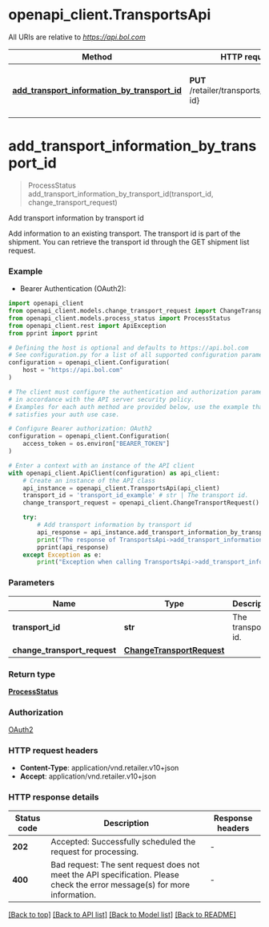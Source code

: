 # openapi_client.TransportsApi

All URIs are relative to *https://api.bol.com*

Method | HTTP request | Description
------------- | ------------- | -------------
[**add_transport_information_by_transport_id**](TransportsApi.md#add_transport_information_by_transport_id) | **PUT** /retailer/transports/{transport-id} | Add transport information by transport id


# **add_transport_information_by_transport_id**
> ProcessStatus add_transport_information_by_transport_id(transport_id, change_transport_request)

Add transport information by transport id

Add information to an existing transport. The transport id is part of the shipment. You can retrieve the transport id through the GET shipment list request.

### Example

* Bearer Authentication (OAuth2):

```python
import openapi_client
from openapi_client.models.change_transport_request import ChangeTransportRequest
from openapi_client.models.process_status import ProcessStatus
from openapi_client.rest import ApiException
from pprint import pprint

# Defining the host is optional and defaults to https://api.bol.com
# See configuration.py for a list of all supported configuration parameters.
configuration = openapi_client.Configuration(
    host = "https://api.bol.com"
)

# The client must configure the authentication and authorization parameters
# in accordance with the API server security policy.
# Examples for each auth method are provided below, use the example that
# satisfies your auth use case.

# Configure Bearer authorization: OAuth2
configuration = openapi_client.Configuration(
    access_token = os.environ["BEARER_TOKEN"]
)

# Enter a context with an instance of the API client
with openapi_client.ApiClient(configuration) as api_client:
    # Create an instance of the API class
    api_instance = openapi_client.TransportsApi(api_client)
    transport_id = 'transport_id_example' # str | The transport id.
    change_transport_request = openapi_client.ChangeTransportRequest() # ChangeTransportRequest | 

    try:
        # Add transport information by transport id
        api_response = api_instance.add_transport_information_by_transport_id(transport_id, change_transport_request)
        print("The response of TransportsApi->add_transport_information_by_transport_id:\n")
        pprint(api_response)
    except Exception as e:
        print("Exception when calling TransportsApi->add_transport_information_by_transport_id: %s\n" % e)
```



### Parameters


Name | Type | Description  | Notes
------------- | ------------- | ------------- | -------------
 **transport_id** | **str**| The transport id. | 
 **change_transport_request** | [**ChangeTransportRequest**](ChangeTransportRequest.md)|  | 

### Return type

[**ProcessStatus**](ProcessStatus.md)

### Authorization

[OAuth2](../README.md#OAuth2)

### HTTP request headers

 - **Content-Type**: application/vnd.retailer.v10+json
 - **Accept**: application/vnd.retailer.v10+json

### HTTP response details

| Status code | Description | Response headers |
|-------------|-------------|------------------|
**202** | Accepted: Successfully scheduled the request for processing. |  -  |
**400** | Bad request: The sent request does not meet the API specification. Please check the error message(s) for more information. |  -  |

[[Back to top]](#) [[Back to API list]](../README.md#documentation-for-api-endpoints) [[Back to Model list]](../README.md#documentation-for-models) [[Back to README]](../README.md)

